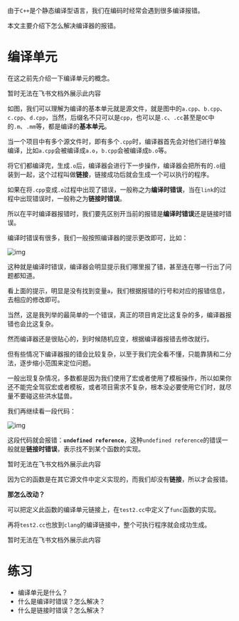 由于`C++`是个静态编译型语言，我们在编码时经常会遇到很多编译报错。

本文主要介绍下怎么解决编译器的报错。

# 编译单元

在这之前先介绍一下编译单元的概念。 

暂时无法在飞书文档外展示此内容

如图，我们可以理解为编译的基本单元就是源文件，就是图中的`a.cpp`、`b.cpp`、`c.cpp`、`d.cpp`，当然，后缀名不只可以是`cpp`，也可以是`.c`、`.cc`甚至是`OC`中的`.m`、`.mm`等，都是编译的**基本单元**。

当一个项目中有多个源文件时，即有多个`.cpp`时，编译器首先会对他们进行单独编译，比如`a.cpp`会被编译成`a.o`，`b.cpp`会被编译成`b.o`等。

将它们都编译完，生成`.o`后，编译器会进行下一步操作，编译器会把所有的`.o`组装到一起，这个过程叫做**链接**，链接成功后就会生成一个可以执行的程序。

如果在将`.cpp`变成`.o`过程中出现了错误，一般称之为**编译时错误**，当在`link`的过程中出现错误时，一般称之为**链接时错误**。

所以在平时编译器报错时，我们要先区别开当前的报错是**编译时错误**还是链接时错误。

编译时错误有很多，我们一般按照编译器的提示更改即可，比如：

![img](https://lb3fn675fh.feishu.cn/space/api/box/stream/download/asynccode/?code=MmJjYWVjODY4OWFmNGM2OGEzODJjMDQxYzAwODFmNjJfc2hBNGZIc05wVUltc2kwZVJhRE1xYmZmMDd3MmVTM3BfVG9rZW46TWprdmI5SHdDb043dFN4aFQwdGMwTVRWbjZlXzE3NDAyODg3NTI6MTc0MDI5MjM1Ml9WNA)

这种就是编译时错误，编译器会明显提示我们哪里报了错，甚至连在哪一行出了问题都知道。

看上面的提示，明显是没有找到变量`a`，我们根据报错的行号和对应的报错信息，去相应的修改即可。

当然，这是我列举的最简单的一个错误，真正的项目肯定比这复杂的多，编译器报错也会比这复杂。

然而编译器还是很贴心的，到时候随机应变，根据编译器报错去修改就行。

但有些情况下编译器报的错会比较复杂，以至于我们完全看不懂，只能靠猜和二分法，逐步缩小范围来定位问题。

一般出现复杂情况，多数都是因为我们使用了宏或者使用了模板操作，所以如果你还不能完全驾驭宏或者模板，或者项目需求不复杂，根本没必要使用它们时，就尽量不要碰这些洪水猛兽。

我们再继续看一段代码：

![img](https://lb3fn675fh.feishu.cn/space/api/box/stream/download/asynccode/?code=MWM2YmMyYmI1OTMzMjRlNmMyNDdjZjhkMmJkOGY5OTBfdFpJaHRZMVBoblBOOTJWVkxMb1kxbHFkUlA2ejlhWFVfVG9rZW46WmxTSWJxT3Rxb2c5YnB4Tzk0U2NYVFlzbjFmXzE3NDAyODg3NTI6MTc0MDI5MjM1Ml9WNA)

这段代码就会报错：**`undefined reference`**，这种`undefined reference`的错误一般就是**链接时错误**，表示找不到某个函数的实现。

暂时无法在飞书文档外展示此内容

因为它的函数是在其它源文件中定义实现的，而我们却没有**链接**，所以才会报错。

**那怎么改动？**

可以把定义此函数的编译单元链接上，在`test2.cc`中定义了`func`函数的实现。

再将`test2.cc`也放到`clang`的编译链接中，整个可执行程序就会成功生成。

暂时无法在飞书文档外展示此内容

# 练习

- 编译单元是什么？
- 什么是编译时错误？怎么解决？
- 什么是链接时错误？怎么解决？